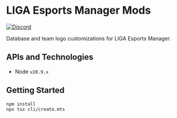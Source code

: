 # LIGA Esports Manager Mods

[![Discord](https://img.shields.io/discord/1296858234853789826?style=for-the-badge&label=Join%20the%20Discord%20Server&link=https%3A%2F%2Fdiscord.gg%2FZaEwHfDD5N)](https://discord.gg/ZaEwHfDD5N)

Database and team logo customizations for LIGA Esports Manager.

## APIs and Technologies

- Node `v20.9.x`

## Getting Started

```bash
npm install
npx tsx cli/create.mts
```
